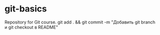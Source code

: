 # git-basics
Repository for Git course.
git add . && git commit -m "Добавить git branch и git checkout в README"
